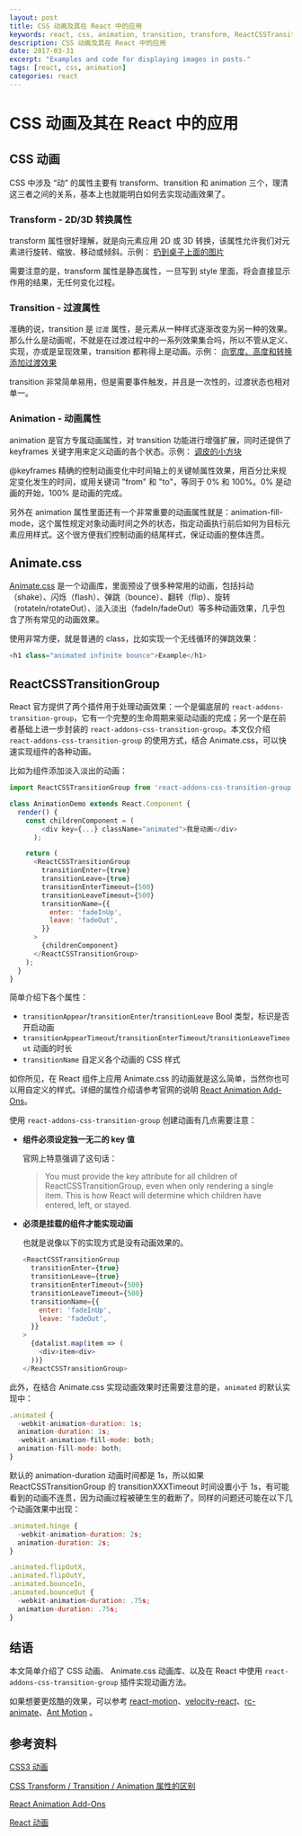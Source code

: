 ```yaml
---
layout: post
title: CSS 动画及其在 React 中的应用
keywords: react, css, animation, transition, transform, ReactCSSTransitionGroup, react-addons-css-transition-group, Animate.css
description: CSS 动画及其在 React 中的应用
date: 2017-03-31
excerpt: "Examples and code for displaying images in posts."
tags: [react, css, animation]
categories: react
---
```


# CSS 动画及其在 React 中的应用


## CSS 动画

CSS 中涉及 “动” 的属性主要有 transform、transition 和 animation 三个，理清这三者之间的关系，基本上也就能明白如何去实现动画效果了。

### Transform - 2D/3D 转换属性

transform 属性很好理解，就是向元素应用 2D 或 3D 转换，该属性允许我们对元素进行旋转、缩放、移动或倾斜。示例： [扔到桌子上面的图片](http://www.w3school.com.cn/tiy/t.asp?f=css3_image_gallery)

需要注意的是，transform 属性是静态属性，一旦写到 style 里面，将会直接显示作用的结果，无任何变化过程。

### Transition - 过渡属性

准确的说，transition 是 `过渡` 属性，是元素从一种样式逐渐改变为另一种的效果。那么什么是动画呢，不就是在过渡过程中的一系列效果集合吗，所以不管从定义、实现，亦或是呈现效果，transition 都称得上是动画。示例： [向宽度、高度和转换添加过渡效果](http://www.w3school.com.cn/tiy/t.asp?f=css3_transition2)

transition 非常简单易用，但是需要事件触发，并且是一次性的，过渡状态也相对单一。

### Animation - 动画属性

animation 是官方专属动画属性，对 transition 功能进行增强扩展，同时还提供了 keyframes 关键字用来定义动画的各个状态。示例： [调皮的小方块](http://www.w3school.com.cn/tiy/t.asp?f=css3_animation5)

@keyframes 精确的控制动画变化中时间轴上的关键帧属性效果，用百分比来规定变化发生的时间，或用关键词 "from" 和 "to"，等同于 0% 和 100%。0% 是动画的开始，100% 是动画的完成。

另外在 animation 属性里面还有一个非常重要的动画属性就是：animation-fill-mode，这个属性规定对象动画时间之外的状态，指定动画执行前后如何为目标元素应用样式。这个很方便我们控制动画的结尾样式，保证动画的整体连贯。


## Animate.css

[Animate.css](https://daneden.github.io/animate.css/) 是一个动画库，里面预设了很多种常用的动画，包括抖动（shake）、闪烁（flash）、弹跳（bounce）、翻转（flip）、旋转（rotateIn/rotateOut）、淡入淡出（fadeIn/fadeOut）等多种动画效果，几乎包含了所有常见的动画效果。

使用非常方便，就是普通的 class，比如实现一个无线循环的弹跳效果：

```javascript
<h1 class="animated infinite bounce">Example</h1>
```

## ReactCSSTransitionGroup

React 官方提供了两个插件用于处理动画效果：一个是偏底层的 `react-addons-transition-group`，它有一个完整的生命周期来驱动动画的完成；另一个是在前者基础上进一步封装的 `react-addons-css-transition-group`。本文仅介绍 `react-addons-css-transition-group` 的使用方式，结合 Animate.css，可以快速实现组件的各种动画。

比如为组件添加淡入淡出的动画：

```javascript
import ReactCSSTransitionGroup from 'react-addons-css-transition-group';

class AnimationDemo extends React.Component {
  render() {
    const childrenComponent = (
        <div key={...} className="animated">我是动画</div>
      );

    return (
      <ReactCSSTransitionGroup
        transitionEnter={true}
        transitionLeave={true}
        transitionEnterTimeout={500}
        transitionLeaveTimeout={500}
        transitionName={{
          enter: 'fadeInUp',
          leave: 'fadeOut',
        }}
      >
        {childrenComponent}
      </ReactCSSTransitionGroup>
    );
  }
}
```

简单介绍下各个属性：

- `transitionAppear`/`transitionEnter`/`transitionLeave` Bool 类型，标识是否开启动画
- `transitionAppearTimeout`/`transitionEnterTimeout`/`transitionLeaveTimeout` 动画的时长
- `transitionName` 自定义各个动画的 CSS 样式

如你所见，在 React 组件上应用 Animate.css 的动画就是这么简单，当然你也可以用自定义的样式。详细的属性介绍请参考官网的说明 [React Animation Add-Ons](https://facebook.github.io/react/docs/animation.html)。

使用 `react-addons-css-transition-group` 创建动画有几点需要注意：

- **组件必须设定独一无二的 key 值**

  官网上特意强调了这句话：

  > You must provide the key attribute for all children of ReactCSSTransitionGroup, even when only rendering a single item. This is how React will determine which children have entered, left, or stayed.

- **必须是挂载的组件才能实现动画**

  也就是说像以下的实现方式是没有动画效果的。

  ```javascript
  <ReactCSSTransitionGroup
    transitionEnter={true}
    transitionLeave={true}
    transitionEnterTimeout={500}
    transitionLeaveTimeout={500}
    transitionName={{
      enter: 'fadeInUp',
      leave: 'fadeOut',
    }}
  >
    {datalist.map(item => (
      <div>item<div>
    ))}
  </ReactCSSTransitionGroup>
  ```

此外，在结合 Animate.css 实现动画效果时还需要注意的是，`animated` 的默认实现中：

```javascript
.animated {
  -webkit-animation-duration: 1s;
  animation-duration: 1s;
  -webkit-animation-fill-mode: both;
  animation-fill-mode: both;
}
```

默认的 animation-duration 动画时间都是 1s，所以如果 ReactCSSTransitionGroup 的 transitionXXXTimeout 时间设置小于 1s，有可能看到的动画不连贯，因为动画过程被硬生生的截断了。同样的问题还可能在以下几个动画效果中出现：

```javascript
.animated.hinge {
  -webkit-animation-duration: 2s;
  animation-duration: 2s;
}

.animated.flipOutX,
.animated.flipOutY,
.animated.bounceIn,
.animated.bounceOut {
  -webkit-animation-duration: .75s;
  animation-duration: .75s;
}
```

## 结语

本文简单介绍了 CSS 动画、 Animate.css 动画库、以及在 React 中使用 `react-addons-css-transition-group` 插件实现动画方法。

如果想要更炫酷的效果，可以参考 [react-motion](https://github.com/chenglou/react-motion)、[velocity-react](https://github.com/twitter-fabric/velocity-react)、[rc-animate](https://github.com/react-component/animate)、[Ant Motion](https://motion.ant.design/) 。


## 参考资料

[CSS3 动画](http://www.w3school.com.cn/css3/css3_animation.asp)

[CSS Transform / Transition / Animation 属性的区别](http://blog.iwege.com/posts/the-different-between-transform-transition-animation.html)

[React Animation Add-Ons](https://facebook.github.io/react/docs/animation.html)

[React 动画](http://pinggod.com/2016/React-%E5%8A%A8%E7%94%BB/)
